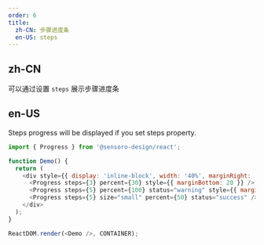 ```yaml
---
order: 6
title:
  zh-CN: 步骤进度条
  en-US: steps
---
```


## zh-CN

可以通过设置 `steps` 展示步骤进度条

## en-US

Steps progress will be displayed if you set steps property.

```js
import { Progress } from '@sensoro-design/react';

function Demo() {
  return (
    <div style={{ display: 'inline-block', width: '40%', marginRight: '10%' }}>
      <Progress steps={3} percent={30} style={{ marginBottom: 20 }} />
      <Progress steps={5} percent={100} status="warning" style={{ marginBottom: 20 }} />
      <Progress steps={5} size="small" percent={50} status="success" />
    </div>
  );
}

ReactDOM.render(<Demo />, CONTAINER);
```
